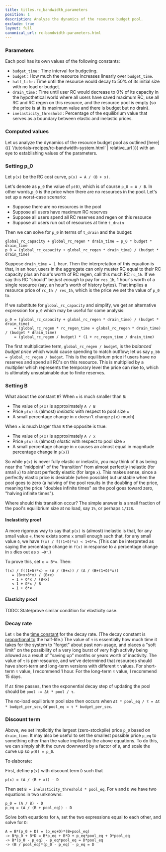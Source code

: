 ```yaml
---
title: titles.rc_bandwidth_parameters
position: 1
description: Analyze the dynamics of the resource budget pool.
exclude: true
layout: full
canonical_url: rc-bandwidth-parameters.html
---
```


### Parameters

Each pool has its own values of the following constants:

- `budget_time` : Time interval for budgeting.
- `budget` : How much the resource increases linearly over `budget_time`.
- `half_life` : Time until the resource would decay to 50% of its initial size with no load or budget.
- `drain_time` : Time until user RC would decrease to 0% of its capacity in the hypothetical world where all users have saved maximum RC, use all RC and RC regen on this resource, and the resource pool is empty (so the price is at its maximum value and there is budget but no drain).
- `inelasticity_threshold` : Percentage of the equilibrium value that serves as a boundary between elastic and inelastic prices.

### Computed values

Let us analyze the dynamics of the resource budget pool as outlined [here]({{ '/tutorials-recipes/rc-bandwidth-system.html' | relative_url }}) with an eye to establishing values of the parameters.

### Setting p_0

Let `p(x)` be the RC cost curve, `p(x) = A / (B + x)`.

Let's denote as `p_0` the value of `p(0)`, which is of course `p_0 = A / B`.  In other words,`p_0` is the price when there are no resources in the pool.  Let's set up a worst-case scenario:

- Suppose there are no resources in the pool
- Suppose all users have maximum RC reserves
- Suppose all users spend all RC reserves and regen on this resource
- Suppose all users run out of resources at time `t_drain`

Then we can solve for `p_0` in terms of `t_drain` and the budget:

```
global_rc_capacity + global_rc_regen * drain_time = p_0 * budget * drain_time
p_0 = (global_rc_capacity + global_rc_regen * drain_time) / (budget * drain_time)
```

Suppose `drain_time = 1 hour`.  Then the interpretation of this equation is that, in an hour, users in the aggregate can only muster RC equal to their RC capacity plus an hour's worth of RC regen, call this much RC `rc_1h`.  If we say this RC "should" be *just enough* to pay for `res_1h`, 1 hour's worth of a single resource (say, an hour's worth of history bytes).  That implies a resource price of `rc_1h / res_1h`, which is the price we set the value of `p_0` to.

If we substitute for `global_rc_capacity` and simplify, we get an alternative expression for `p_0` which may be useful for some analysis:

```
p_0 = (global_rc_capacity + global_rc_regen * drain_time) / (budget * drain_time)
    = (global_rc_regen * rc_regen_time + global_rc_regen * drain_time) / (budget * drain_time)
    = (global_rc_regen / budget) * (1 + rc_regen_time / drain_time)
```

The first multiplicative term, `global_rc_regen / budget`, is the *balanced budget price* which would cause spending to match outflow; let us say `p_bb = global_rc_regen / budget`.  This is the equilibrium price if users have no reserves and spend all RC's on this resource.  This is multiplied by a multiplier which represents the temporary level the price can rise to, which is ultimately unsustainable due to finite reserves.

### Setting B

What about the constant `B`?  When `x` is much smaller than `B`:

- The value of `p(x)` is approximately `A / B`
- Price `p(x)` is (almost) *inelastic* with respect to pool size `x`
- A small percentage change in `x` doesn't change `p(x)` much)

When `x` is much larger than `B` the opposite is true:

- The value of `p(x)` is approximately `A / x`
- Price `p(x)` is (almost) *elastic* with respect to pool size `x`
- A small percentage change in `x` causes an almost equal in magnitude percentage change in `p(x)`)

So while `p(x)` is never fully elastic or inelastic, you may think of `B` as being near the "midpoint" of the "transition" from almost perfectly inelastic (for small `x`) to almost perfectly elastic (for large `x`).  This makes sense, since a perfectly elastic price is desirable (when possible) but unstable when the pool goes to zero (a halving of the pool results in the doubling of the price, meaning the price "doubles infinite times" as the pool goes toward zero, "halving infinite times").

Where should this transition occur?  The simple answer is a small fraction of the pool's equilibrium size at no load, say `1%`, or perhaps `1/128`.

#### Inelasticity proof

A more rigorous way to say that `p(x)` is (almost) inelastic is that, for any small value `∊`, there exists some `x` small enough such that, for any small value `δ`, we have `f(x) / f((1+δ)*x) < 1+δ*∊`.  (This can be interpreted as saying the percentage change in `f(x)` in response to a percentage change in `x` dies out as `x →0⁺`.)

To prove this, set `x = B*∊`.  Then:

```
f(x) / f((1+δ)*x) = (A / (B+x)) / (A / (B+(1+δ)*x))
   = (B+x+δ*x) / (B+x)
   = 1 + δ*x / (B+x)
   < 1 + δ*x / B
   = 1 + δ*∊
```

#### Elasticity proof

TODO:  State/prove similar condition for elasticity case.

### Decay rate

Let `τ` be the [time constant](https://en.wikipedia.org/wiki/Time_constant) for the decay rate.  (The decay constant is [proportional to](https://en.wikipedia.org/wiki/Time_constant#Exponential_decay) the half-life.)  The value of `τ` is essentially how much time it takes for the system to "forget" about past non-usage, and places a "soft limit" on the possibility of a very long burst of very high activity being allowed as a result of "saving up" months or years worth of inactivity.  The value of `τ` is per-resource, and we've determined that resources should have short-term and long-term versions with different `τ` values.  For short-term `τ` value, I recommend 1 hour.  For the long-term `τ` value, I recommend 15 days.

If `Δt` time passes, then the exponential decay step of updating the pool should be `pool -= Δt * pool / τ`.

The no-load equilibrium pool size then occurs when `Δt * pool_eq / τ = Δt * budget_per_sec`, or `pool_eq = τ * budget_per_sec`.

### Discount term

Above, we set implicitly the largest (zero-stockpile) price `p_0` based on `drain_time`.  It may also be useful to set the smallest possible price `p_eq` to something other than the value implied by the above equations.  To do this, we can simply shift the curve downward by a factor of `D`, and scale the curve up so `p(0) = p_0`.

To elaborate:

First, define `p(x)` with discount term `D` such that

```
p(x) = (A / (B + x)) - D
```

Then set `B = inelasticity_threshold * pool_eq`.  For `A` and `D` we have two equations in two unknowns:

```
p_0 = (A / B) - D
p_eq = (A / (B + pool_eq)) - D
```

Solve both equations for `A`, set the two expressions equal to each other, and solve for `D`:

```
A = B*(p_0 + D) = (p_eq+D)*(B+pool_eq)
-> B*p_0 + B*D = B*p_eq + B*D + p_eq*pool_eq + D*pool_eq
-> B*(p_0 - p_eq) - p_eq*pool_eq = D*pool_eq
-> (B / pool_eq)*(p_0 - p_eq) - p_eq = D
```
